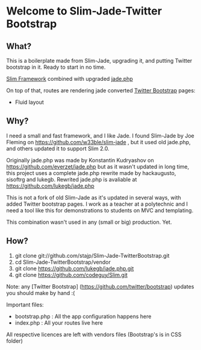 Welcome to Slim-Jade-Twitter Bootstrap
===

What?
---

This is a boilerplate made from Slim-Jade, upgrading it, and putting Twitter bootstrap in it. Ready to start in no time.

[Slim Framework](http://www.slimframework.com/) combined with upgraded [jade.php](https://github.com/lukegb/jade.php) 

On top of that, routes are rendering jade converted [Twitter Bootstrap](https://github.com/twitter/bootstrap) pages:
* Fluid layout


Why?
---

I need a small and fast framework, and I like Jade. I found Slim-Jade by Joe Fleming on https://github.com/w33ble/slim-jade , 
but it used old jade.php, and others updated it to support Slim 2.0.

Originally jade.php was made by Konstantin Kudryashov on https://github.com/everzet/jade.php 
but as it wasn't updated in long time, this project uses a complete jade.php rewrite made by 
hackaugusto, sisoftrg and lukegb. 
Rewrited jade.php is avaliable at https://github.com/lukegb/jade.php


This is not a fork of old Slim-Jade as it's updated in several ways, with added Twitter bootstrap pages.
I work as a teacher at a polytechnic and I need a tool like this for demonstrations to students on MVC and templating.

This combination wasn't used in any (small or big) production. Yet.



How?
---

1. git clone git://github.com/stajp/Slim-Jade-TwitterBootstrap.git
2. cd Slim-Jade-TwitterBootstrap/vendor
3. git clone https://github.com/lukegb/jade.php.git
4. git clone https://github.com/codeguy/Slim.git

Note: any [Twitter Bootstrap] (https://github.com/twitter/bootstrap) updates you should make by hand :(

Important files:

- bootstrap.php : All the app configuration happens here
- index.php : All your routes live here


All respective licences are left with vendors files (Bootstrap's is in CSS folder)
